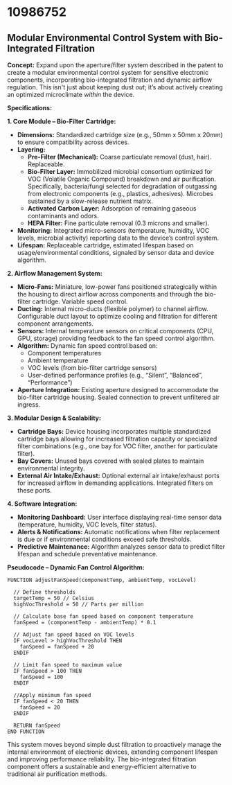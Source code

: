 # 10986752

## Modular Environmental Control System with Bio-Integrated Filtration

**Concept:** Expand upon the aperture/filter system described in the patent to create a modular environmental control system for sensitive electronic components, incorporating bio-integrated filtration and dynamic airflow regulation. This isn't just about keeping dust *out*; it’s about actively creating an optimized microclimate *within* the device.

**Specifications:**

**1. Core Module – Bio-Filter Cartridge:**

*   **Dimensions:** Standardized cartridge size (e.g., 50mm x 50mm x 20mm) to ensure compatibility across devices.
*   **Layering:**
    *   **Pre-Filter (Mechanical):** Coarse particulate removal (dust, hair). Replaceable.
    *   **Bio-Filter Layer:** Immobilized microbial consortium optimized for VOC (Volatile Organic Compound) breakdown and air purification. Specifically, bacteria/fungi selected for degradation of outgassing from electronic components (e.g., plastics, adhesives).  Microbes sustained by a slow-release nutrient matrix.
    *   **Activated Carbon Layer:** Adsorption of remaining gaseous contaminants and odors.
    *   **HEPA Filter:** Fine particulate removal (0.3 microns and smaller).
*   **Monitoring:** Integrated micro-sensors (temperature, humidity, VOC levels, microbial activity) reporting data to the device’s control system.
*   **Lifespan:** Replaceable cartridge, estimated lifespan based on usage/environmental conditions, signaled by sensor data and device algorithm.

**2. Airflow Management System:**

*   **Micro-Fans:** Miniature, low-power fans positioned strategically within the housing to direct airflow across components and through the bio-filter cartridge. Variable speed control.
*   **Ducting:** Internal micro-ducts (flexible polymer) to channel airflow. Configurable duct layout to optimize cooling and filtration for different component arrangements.
*   **Sensors:** Internal temperature sensors on critical components (CPU, GPU, storage) providing feedback to the fan speed control algorithm.
*   **Algorithm:** Dynamic fan speed control based on:
    *   Component temperatures
    *   Ambient temperature
    *   VOC levels (from bio-filter cartridge sensors)
    *   User-defined performance profiles (e.g., “Silent”, “Balanced”, “Performance”)
*   **Aperture Integration:**  Existing aperture designed to accommodate the bio-filter cartridge housing.  Sealed connection to prevent unfiltered air ingress.

**3. Modular Design & Scalability:**

*   **Cartridge Bays:** Device housing incorporates multiple standardized cartridge bays allowing for increased filtration capacity or specialized filter combinations (e.g., one bay for VOC filter, another for particulate filter).
*   **Bay Covers:**  Unused bays covered with sealed plates to maintain environmental integrity.
*   **External Air Intake/Exhaust:** Optional external air intake/exhaust ports for increased airflow in demanding applications. Integrated filters on these ports.

**4. Software Integration:**

*   **Monitoring Dashboard:**  User interface displaying real-time sensor data (temperature, humidity, VOC levels, filter status).
*   **Alerts & Notifications:**  Automatic notifications when filter replacement is due or if environmental conditions exceed safe thresholds.
*   **Predictive Maintenance:** Algorithm analyzes sensor data to predict filter lifespan and schedule preventative maintenance.



**Pseudocode – Dynamic Fan Control Algorithm:**

```
FUNCTION adjustFanSpeed(componentTemp, ambientTemp, vocLevel)

  // Define thresholds
  targetTemp = 50 // Celsius
  highVocThreshold = 50 // Parts per million
  
  // Calculate base fan speed based on component temperature
  fanSpeed = (componentTemp - ambientTemp) * 0.1 
  
  // Adjust fan speed based on VOC levels
  IF vocLevel > highVocThreshold THEN
    fanSpeed = fanSpeed + 20 
  ENDIF
  
  // Limit fan speed to maximum value
  IF fanSpeed > 100 THEN
    fanSpeed = 100
  ENDIF

  //Apply minimum fan speed
  IF fanSpeed < 20 THEN
    fanSpeed = 20
  ENDIF
  
  RETURN fanSpeed
END FUNCTION
```

This system moves beyond simple dust filtration to proactively manage the internal environment of electronic devices, extending component lifespan and improving performance reliability. The bio-integrated filtration component offers a sustainable and energy-efficient alternative to traditional air purification methods.
